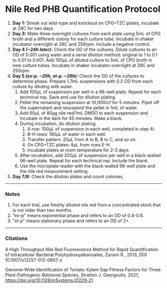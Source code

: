 # Nile Red PHB Quantification Protocol
1. **Day 1:** Streak out wild-type and knockout on CPG+TZC plates, incubate at 28C for two days.
1. **Day 3:** Make three overnight cultures from each plate using 5mL of CPG broth and a different colony for each culture tube. Incubate in shaker incubator overnight at 28C and 250rpm. Include a negative control.
1. **Day 4 *(~24h later)*:** Check the OD of the cultures. Dilute cultures to an OD of 0.001 using water and a serial dilution method: original to 1 to 0.1 to 0.01 to 0.001. Add 100µL of diluted culture to 5mL of CPG broth in new culture tubes. Incubate in shaker incubator overnight at 28C and 250rpm.
1. **Day 5 *(ex-p. ~20h, st-p. ~26h)*:** Check the OD of the cultures to determine phase. Prepare 1.7mL suspensions with 0.2 OD from each culture by diluting with water.
    1. Add 100µL of suspension per well in a 96-well plate. Repeat for each technical rep. Save and use for dilution plating.
    1. Pellet the remaining suspension at 10,000rcf for 5 minutes. Pipet off the supernatant and resuspend the pellet in 1mL of water.
    1. Add 60µL of 80µg nile red/1mL DMSO to each suspension and incubate in the dark for 45 minutes. Make a blank.
    1. During incubation, do dilution plating.
        1. A row: 100µL of suspension in each well, completed in step 4i.
        1. B-H rows: 180µL of water in each well.
        1. Transfer pattern: 20µL from A to B, B to C, and so on.
        1. On CPG+TZC plates: 8µL from rows E-H.
        1. Incubate plates at room temperature for 2-3 days.
    1. After incubation, add 200µL of suspension per well in a black-walled 96-well plate. Repeat for each technical rep. Include the blank.
    1. Use the microplate reader with the black-walled 96-well plate and the nile red measurement setting.
1. **Day 7/8:** Check the dilution plates and count colonies.

---

### Notes

1. For each trial, use freshly diluted nile red from a concentrated stock that is not older than two months.
1. "ex-p" means exponential phase and refers to an OD of 0.4-0.6.
1. "st-p" means stationary phase and refers to an OD of 2+.

---

### Citations
A High Throughput Nile Red Fluorescence Method for Rapid Quantification of Intracellular Bacterial Polyhydroxyalkanoates, Zuriani R., 2013, DOI 10.1007/s12257-012-0607-z

Genome-Wide Identification of Tomato Xylem Sap Fitness Factors for Three Plant-Pathogenic *Ralstonia* Species,  Stratton J. Georgoulis, 2021, https://doi.org/10.1128/mSystems.01229-21
